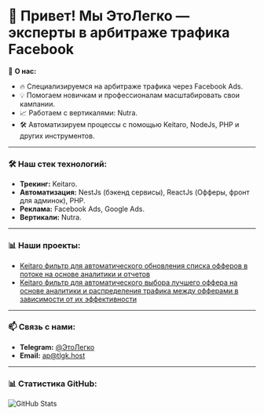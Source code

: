 # 👋 Привет! Мы **ЭтоЛегко** — эксперты в арбитраже трафика Facebook

🚀 **О нас:**
- 🔥 Специализируемся на арбитраже трафика через Facebook Ads.
- 💡 Помогаем новичкам и профессионалам масштабировать свои кампании.
- 📈 Работаем с вертикалями: Nutra.
- 🛠️ Автоматизируем процессы с помощью Keitaro, NodeJs, PHP и других инструментов.

---

### 🛠️ **Наш стек технологий:**
- **Трекинг:** Keitaro.
- **Автоматизация:** NestJs (бэкенд сервисы), ReactJs (Офферы, фронт для админок), PHP.
- **Реклама:** Facebook Ads, Google Ads.
- **Вертикали:** Nutra.

---

### 📊 **Наши проекты:**
- [Keitaro фильтр для автоматического обновления списка офферов в потоке на основе аналитики и отчетов](https://github.com/ap-etolegko/keitaro-php-filter-choosing-best-offer)
- [Keitaro фильтр для автоматического выбора лучшего оффера на основе аналитики и распределения трафика между офферами в зависимости от их эффективности](https://github.com/ap-etolegko/keitaro-php-filter-choosing-best-offer)

---

### 📫 **Связь с нами:**
- **Telegram:** [@ЭтоЛегко](https://t.me/mbaetolegko)
- **Email:** ap@tlgk.host

---

### 📊 **Статистика GitHub:**
![GitHub Stats](https://github-readme-stats.vercel.app/api?username=ЭтоЛегко&show_icons=true&theme=dark)